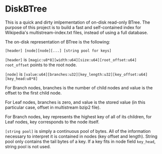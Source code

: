 # DiskBTree

This is a quick and dirty imlpementation of on-disk read-only BTree.
The purpose of this project is to build a fast and self-contained index for
Wikipedia's multistream-index.txt files, instead of using a full database.

The on-disk representation of BTree is the following:

`[header] [node][node][...] [string pool for keys]`

`[header]` is `[magic:u8*8][width:u64][size:u64][root_offset:u64]`
`root_offset` points to the root node.

`[node]` is
`[value:u64][branches:u32][key_length:u32][key_offset:u64][key_head:u8*8]`

For Branch nodes, branches is the number of child nodes and value is
the offset to the first child node.

For Leaf nodes, branches is zero, and value is the stored value
(in this particular case, offset in multistream bzip2 file).

For Branch nodes, key represents the highest key of all of its children,
for Leaf nodes, key corresponds to the node itself.

`[string pool]` is simply a continuous pool of bytes.  All of the information
necessary to interpret it is contained in nodes (key offset and length).
String pool only contains the tail bytes of a key.
If a key fits in node field `key_head`, string pool is not used.
